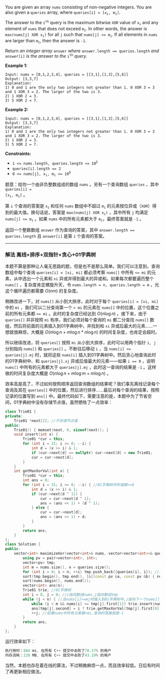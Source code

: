 <p>You are given an array <code>nums</code> consisting of non-negative integers. You are also given a <code>queries</code> array, where <code>queries[i] = [x<sub>i</sub>, m<sub>i</sub>]</code>.</p>

<p>The answer to the <code>i<sup>th</sup></code> query is the maximum bitwise <code>XOR</code> value of <code>x<sub>i</sub></code> and any element of <code>nums</code> that does not exceed <code>m<sub>i</sub></code>. In other words, the answer is <code>max(nums[j] XOR x<sub>i</sub>)</code> for all <code>j</code> such that <code>nums[j] &lt;= m<sub>i</sub></code>. If all elements in <code>nums</code> are larger than <code>m<sub>i</sub></code>, then the answer is <code>-1</code>.</p>

<p>Return <em>an integer array </em><code>answer</code><em> where </em><code>answer.length == queries.length</code><em> and </em><code>answer[i]</code><em> is the answer to the </em><code>i<sup>th</sup></code><em> query.</em></p>

 
<p><strong>Example 1:</strong></p>

```clike
Input: nums = [0,1,2,3,4], queries = [[3,1],[1,3],[5,6]]
Output: [3,3,7]
Explanation:
1) 0 and 1 are the only two integers not greater than 1. 0 XOR 3 = 3 and 1 XOR 3 = 2. The larger of the two is 3.
2) 1 XOR 2 = 3.
3) 5 XOR 2 = 7. 
```

<p><strong>Example 2:</strong></p>

```clike
Input: nums = [0,1,2,3,4], queries = [[3,1],[1,3],[5,6]]
Output: [3,3,7]
Explanation:
1) 0 and 1 are the only two integers not greater than 1. 0 XOR 3 = 3 and 1 XOR 3 = 2. The larger of the two is 3.
2) 1 XOR 2 = 3.
3) 5 XOR 2 = 7.
```

<p><strong>Constraints:</strong></p>

<ul>
	<li><code>1 &lt;= nums.length, queries.length &lt;= 10<sup>5</sup></code></li>
	<li><code>queries[i].length == 2</code></li>
	<li><code>0 &lt;= nums[j], x<sub>i</sub>, m<sub>i</sub> &lt;= 10<sup>9</sup></code></li>
</ul>


题意：给你一个由非负整数组成的数组 <code>nums</code> 。另有一个查询数组 <code>queries</code> ，其中 <code>queries[i] = [x<sub>i</sub>, m<sub>i</sub>]</code> 。

<p>第 <code>i</code> 个查询的答案是 <code>x<sub>i</sub></code> 和任何 <code>nums</code> 数组中不超过 <code>m<sub>i</sub></code> 的元素按位异或（<code>XOR</code>）得到的最大值。换句话说，答案是 <code>max(nums[j] XOR x<sub>i</sub>)</code> ，其中所有 <code>j</code> 均满足 <code>nums[j] &lt;= m<sub>i</sub></code> 。如果 <code>nums</code> 中的所有元素都大于 <code>m<sub>i</sub></code>，最终答案就是 <code>-1</code> 。</p>

<p>返回一个整数数组<em> </em><code>answer</code><em> </em>作为查询的答案，其中<em> </em><code>answer.length == queries.length</code><em> </em>且<em> </em><code>answer[i]</code><em> </em>是第<em> </em><code>i</code><em> </em>个查询的答案。</p>

---
### 解法 离线+排序+双指针+贪心+01字典树

本题不算是那种让人毫无思路的题，但是也不是那么简单。我们可以注意到，查询数组中每个查询 `queries[i] = [xi, mi]` 都必须考察 `nums[]` 中所有 `<= mi` 的元素，从中选出一个元素和 `xi` 异或并得到最大的异或和。如果每次都要遍历整个 `nums[]` ，复杂度肯定螺旋升天，令 `nums.length = n, queries.length = m` ，光这个循环遍历都需要 $O(nm)$ 的复杂度。

稍微改进一下，对 `nums[]` 从小到大排序，此时对于每个 `queries[i] = [xi, mi]` 中的 `mi` ，我们可以二分查询第一个 `> mi` 的元素在 `nums[]` 中的位置，这个位置之前的所有元素都 `<= mi` 。此时的复杂度已经达到 $O(n\log n)$ 。接下来，由于 `queries[]` 并非按照 `mi` 有序，我们必须对每个查询的 `mi` 都二分查找 `nums[]` 数组，然后将前面的元素插入到01字典树中，并找到和 `xi` 异或后最大的元素……一想就很麻烦，大概是 $O(n\log n + m\log n * n\log n)$ 的时间复杂度，也肯定会超时。

所以继续改进，将 `queries[]` 按照 `mi` 从小到大排序，此时可以用两个指针 `i, j` 分别指向 `nums[]` 和 `queries[]` 。不断往后移动 `i` ，当 `nums[i] <= queries[j].mj` 时，就将这些 `nums[i]` 插入到01字典树中。然后贪心地查询此时的01字典树中、和 `queries[j].xj` 异或后值最大的元素——如果 `i == 0` ，说明 `nums[]` 中所有的元素都大于 `queries[j].mj` ，此时这一查询的结果是 `-1` 。这样做的时间复杂度大概是 $O(n\log n + m\log m + m\log n)$ 。

效率高是高了，不过如何按照顺序返回查询数组的结果呢？我们事先离线记录每个查询及其在 `queries[]` 中的位置，然后进行排序……最后对每个查询的结果，按照记录的位置写到 `ans[]` 中。最终代码如下，需要注意的是，本题中为了节省空间，01字典树中没有存储节点值，虽然牺牲了一点效率：
```cpp
class Trie01 {
private:
    Trie01 *next[2]; //不存储节点值
public:
    Trie01() { memset(next, 0, sizeof(next)); }
    void insert(int x) {
        Trie01 *cur = this;
        for (int i = 31; i >= 0; --i) {
            int d = (x >> i) & 1;
            if (cur->next[d] == nullptr) cur->next[d] = new Trie01;
            cur = cur->next[d];
        }
    }
    int getMaxXorVal(int x) {
        Trie01 *cur = this;
        int ans = 0;
        for (int i = 31; i >= 0; --i) { //01字典树中的值都>=0
            int d = (x >> i) & 1;
            if (cur->next[d ^ 1]) {
                cur = cur->next[d ^ 1];
                ans = (ans << 1) + (d ^ 1);
            } else {
                cur = cur->next[d];
                ans = (ans << 1) + d;
            }
        }
        return ans;
    }
};
class Solution {
public:
    vector<int> maximizeXor(vector<int>& nums, vector<vector<int>>& queries) {
        using pv = pair<vector<int>, int>;
        vector<pv> tmp;
        int m = nums.size(), n = queries.size();
        for (int i = 0; i < n; ++i) tmp.push_back({queries[i], i}); //按照mi的大小排序
        sort(tmp.begin(), tmp.end(), [&](const pv &a, const pv &b) { return a.first[1] < b.first[1]; });
        sort(nums.begin(), nums.end());
        vector<int> ans(n);
        Trie01 trie; //01字典树
        int i = 0, j = 0; //i指向数组nums,j指向数组tmp
        while (j < n) { //当nums[i]<=mj时插入到01字典树中,i指向下一个nums[]元素
            while (i < m && nums[i] <= tmp[j].first[1]) trie.insert(nums[i++]);
            ans[tmp[j].second] = i ? trie.getMaxXorVal(tmp[j].first[0]) ^ tmp[j].first[0] : -1;
            ++j; //如果nums中所有元素都>mi,查询的答案就是-1
        }
        return ans;
    }
};
```
运行效率如下：
```cpp
执行用时：884 ms, 在所有 C++ 提交中击败了70.37% 的用户
内存消耗：228 MB, 在所有 C++ 提交中击败了43.10% 的用户
```
当然，本题也存在着在线的算法，不过稍微麻烦一点，而且效率较低。日后有时间了再更新相应做法。
